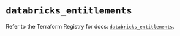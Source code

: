 # `databricks_entitlements`

Refer to the Terraform Registry for docs: [`databricks_entitlements`](https://registry.terraform.io/providers/databricks/databricks/1.34.0/docs/resources/entitlements).
